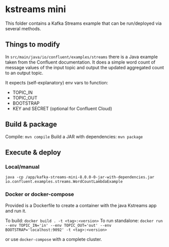# kstreams mini 

This folder contains a Kafka Streams example that can be run/deployed via several methods. 

## Things to modify

In `src/main/java/io/confluent/examples/streams` there is a Java example taken from the Confluent documentation. 
It does a simple word count of message values of the input topic and output the updated aggregated count to an output topic.

It expects (self-explanatory) env vars to function:
- TOPIC_IN
- TOPIC_OUT
- BOOTSTRAP
- KEY and SECRET (optional for Confluent Cloud)

## Build & package

Compile: `mvn compile`
Build a JAR with dependencies: `mvn package` 

## Execute & deploy

### Local/manual

`java -cp /app/kafka-streams-mini-8.0.0-0-jar-with-dependencies.jar io.confluent.examples.streams.WordCountLambdaExample`

### Docker or docker-compose 

Provided is a Dockerfile to create a container with the java Kstreams app and run it.

To build: `docker build . -t <tag>:<version>`
To run standalone: `docker run --env TOPIC_IN='in' --env TOPIC_OUT='out' --env BOOTSTRAP='localhost:9092' -t <tag>:<version>`

or use `docker-compose` with a complete cluster. 
